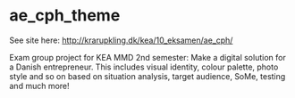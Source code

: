 # ae_cph_theme

See site here: http://krarupkling.dk/kea/10_eksamen/ae_cph/

Exam group project for KEA MMD 2nd semester:
Make a digital solution for a Danish entrepreneur.
This includes visual identity, colour palette, photo style and so on based on situation analysis, target audience, SoMe, testing and much more!
